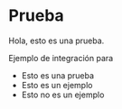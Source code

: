# Prueba

Hola, esto es una prueba.

Ejemplo de integración para

* Esto es una prueba
* Esto es un ejemplo
* Esto no es un ejemplo

